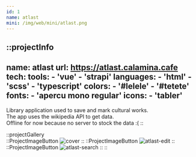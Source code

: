 ```yaml
---
id: 1
name: atlast
mini: /img/web/mini/atlast.png
---
```


::projectInfo
---
name: atlast
url: https://atlast.calamina.cafe
tech: 
    tools:
      - 'vue'
      - 'strapi'
    languages:
      - 'html'
      - 'scss'
      - 'typescript'
    colors:
      - '#lelele'
      - '#tetete'
    fonts:
      - 'apercu mono regular'
    icons:
      - 'tabler'
---
Library application used to save and mark cultural works.\
The app uses the wikipedia API to get data.\
Offline for now because no server to stock the data :(
::

::projectGallery  
  ::ProjectImageButton
    ![cover](/img/web/atlast.png)
  ::
  ::ProjectImageButton
    ![atlast-edit](/img/web/atlast/atlast-edit.png)
  ::
  ::ProjectImageButton
    ![atlast-search](/img/web/atlast/atlast-search.png)
  :: 
::

<!-- 
::projectFeatures
- Authentication with JWT token
- Custom notification & alert
- Interface customization
- Wikipedia API for search and data
- User search and library compare
:: -->
